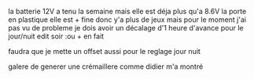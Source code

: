 la batterie 12V a tenu la semaine  mais elle est déja plus qu'a 8.6V
la porte en plastique elle est + fine donc y'a plus de jeux mais pour le moment j'ai pas vu de probleme
je dois avoir un décalage d'1 heure d'avance pour le jour/nuit
edit soir :ou + en fait 

faudra que je mette un offset aussi pour le reglage jour nuit

galere de generer une crémaillere comme didier m'a montré


